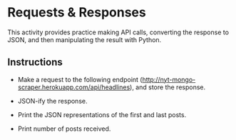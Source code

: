 # Requests & Responses

This activity provides practice making API calls, converting the response to JSON, and then manipulating the result with Python.

## Instructions

* Make a request to the following endpoint (<http://nyt-mongo-scraper.herokuapp.com/api/headlines>), and store the response.

* JSON-ify the response.

* Print the JSON representations of the first and last posts.

* Print number of posts received.

